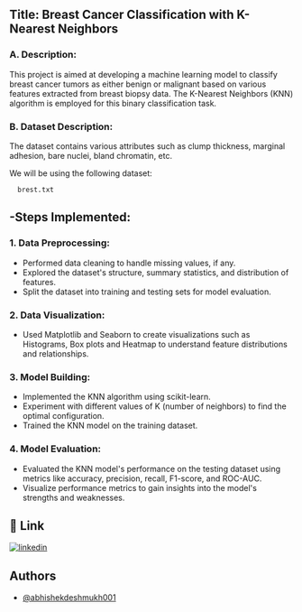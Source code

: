 ## Title: Breast Cancer Classification with K-Nearest Neighbors

### A. Description:
This project is aimed at developing a machine learning model to classify breast cancer tumors as either benign or malignant based on various features extracted from breast biopsy data. The K-Nearest Neighbors (KNN) algorithm is employed for this binary classification task.

### B. Dataset Description: 
The dataset contains various attributes such as clump thickness, marginal adhesion, bare nuclei, bland chromatin, etc.

We will be using the following dataset:

      brest.txt

## -Steps Implemented:

### 1. Data Preprocessing:
* Performed data cleaning to handle missing values, if any.
* Explored the dataset's structure, summary statistics, and distribution of features.
* Split the dataset into training and testing sets for model evaluation.

### 2. Data Visualization:
* Used Matplotlib and Seaborn to create visualizations such as Histograms, Box plots and Heatmap to understand feature distributions and relationships.

### 3. Model Building:
* Implemented the KNN algorithm using scikit-learn.
* Experiment with different values of K (number of neighbors) to find the optimal configuration.
* Trained the KNN model on the training dataset.

### 4. Model Evaluation:
* Evaluated the KNN model's performance on the testing dataset using metrics like accuracy, precision, recall, F1-score, and ROC-AUC.
* Visualize performance metrics to gain insights into the model's strengths and weaknesses.




## 🔗 Link
[![linkedin](https://img.shields.io/badge/linkedin-0A66C2?style=for-the-badge&logo=linkedin&logoColor=white)](https://www.linkedin.com/in/abhishek-sachin-deshmukh/)



## Authors

- [@abhishekdeshmukh001](https://github.com/abhishekdeshmukh001)
